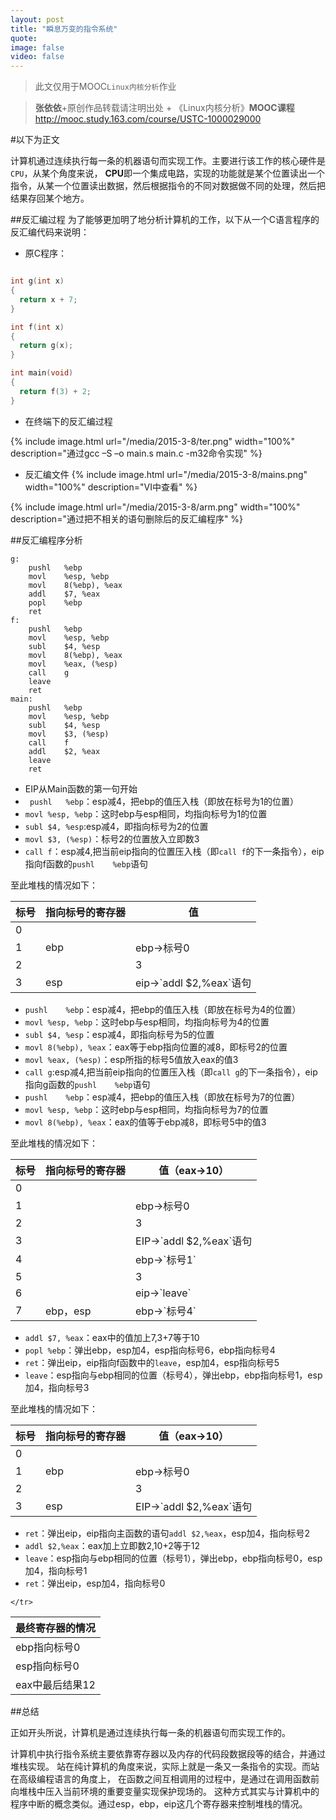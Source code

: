 ```yaml
---
layout: post
title: "瞬息万变的指令系统"
quote:
image: false
video: false
---
```

>此文仅用于MOOC`Linux内核分析`作业

>**张依依**+原创作品转载请注明出处 + 《Linux内核分析》**MOOC课程**http://mooc.study.163.com/course/USTC-1000029000

#以下为正文

计算机通过连续执行每一条的机器语句而实现工作。主要进行该工作的核心硬件是`CPU`，从某个角度来说，
**CPU**即一个集成电路，实现的功能就是某个位置读出一个指令，从某一个位置读出数据，然后根据指令的不同对数据做不同的处理，然后把结果存回某个地方。

##反汇编过程
为了能够更加明了地分析计算机的工作，以下从一个C语言程序的反汇编代码来说明：

- 原C程序：

~~~ c

int g(int x)
{
  return x + 7;
}

int f(int x)
{
  return g(x);
}

int main(void)
{
  return f(3) + 2;
}
~~~
- 在终端下的反汇编过程

{% include image.html url="/media/2015-3-8/ter.png" width="100%" description="通过gcc –S –o main.s main.c -m32命令实现" %}

- 反汇编文件
{% include image.html url="/media/2015-3-8/mains.png" width="100%" description="VI中查看" %}

{% include image.html url="/media/2015-3-8/arm.png" width="100%" description="通过把不相关的语句删除后的反汇编程序" %}

##反汇编程序分析



~~~
g:
	pushl	%ebp
	movl	%esp, %ebp
	movl	8(%ebp), %eax
	addl	$7, %eax
	popl	%ebp
	ret
f:
	pushl	%ebp
	movl	%esp, %ebp
	subl	$4, %esp
	movl	8(%ebp), %eax
	movl	%eax, (%esp)
	call	g
	leave
	ret
main:
	pushl	%ebp
	movl	%esp, %ebp
	subl	$4, %esp
	movl	$3, (%esp)
	call	f
	addl	$2, %eax
	leave
	ret

~~~


* EIP从Main函数的第一句开始
* ` pushl	%ebp`：esp减4，把ebp的值压入栈（即放在标号为1的位置）
* `movl	%esp, %ebp`：这时ebp与esp相同，均指向标号为1的位置
* `subl	$4, %esp`:esp减4，即指向标号为2的位置
* `movl	$3, (%esp)`：标号2的位置放入立即数3
* `call	f`：esp减4,把当前eip指向的位置压入栈（即`call f`的下一条指令），eip指向f函数的`pushl	%ebp`语句


至此堆栈的情况如下：

<table>
  <thead>
    <tr>
      <th>标号</th>
      <th>指向标号的寄存器</th>
      <th>值</th>
    </tr>
  </thead>
  <tbody>
    <tr>
      <td>0</td>
      <td></td>
      <td></td>
    </tr>
    <tr>
      <td>1</td>
      <td>ebp</td>
      <td>ebp->标号0</td>
    </tr>
    <tr>
      <td>2</td>
      <td></td>
      <td>3</td>
    </tr>
    <tr>
      <td>3</td>
      <td>esp</td>
      <td>eip->`addl $2,%eax`语句</td>
    </tr>

  </tbody>
</table>

- `pushl	%ebp`：esp减4，把ebp的值压入栈（即放在标号为4的位置）
- `movl	%esp, %ebp`：这时ebp与esp相同，均指向标号为4的位置
- `subl	$4, %esp`：esp减4，即指向标号为5的位置
- `movl	8(%ebp), %eax`：eax等于ebp指向位置的减8，即标号2的位置
- `movl	%eax, (%esp)`：esp所指的标号5值放入eax的值3
- `call	g`:esp减4,把当前eip指向的位置压入栈（即`call g`的下一条指令），eip指向g函数的`pushl	%ebp`语句
- `pushl	%ebp`：esp减4，把ebp的值压入栈（即放在标号为7的位置）
- `movl	%esp, %ebp`：这时ebp与esp相同，均指向标号为7的位置
- `movl	8(%ebp), %eax`：eax的值等于ebp减8，即标号5中的值3

至此堆栈的情况如下：

<table>
  <thead>
    <tr>
      <th>标号</th>
      <th>指向标号的寄存器</th>
      <th>值（eax->10）</th>
    </tr>
  </thead>
  <tbody>
    <tr>
      <td>0</td>
      <td></td>
      <td></td>
    </tr>
    <tr>
      <td>1</td>
      <td></td>
      <td>ebp->标号0</td>
    </tr>
    <tr>
      <td>2</td>
      <td></td>
      <td>3</td>
    </tr>
    <tr>
      <td>3</td>
      <td></td>
      <td>EIP->`addl $2,%eax`语句</td>
    </tr>
    <tr>
      <td>4</td>
      <td></td>
      <td>ebp->`标号1`</td>
    </tr>
    <tr>
      <td>5</td>
      <td></td>
      <td>3</td>
    </tr>
    <tr>
      <td>6</td>
      <td></td>
      <td>eip->`leave`</td>
    </tr>
    <tr>
      <td>7</td>
      <td>ebp，esp</td>
      <td>ebp->`标号4`</td>
    </tr>
  </tbody>
</table>


* `addl	$7, %eax`：eax中的值加上7,3+7等于10
* `popl	%ebp`：弹出ebp，esp加4，esp指向标号6，ebp指向标号4
* `ret`：弹出eip，eip指向f函数中的`leave`，esp加4，esp指向标号5
* `leave`：esp指向与ebp相同的位置（标号4），弹出ebp，ebp指向标号1，esp加4，指向标号3


至此堆栈的情况如下：

<table>
  <thead>
    <tr>
      <th>标号</th>
      <th>指向标号的寄存器</th>
      <th>值（eax->10）</th>
    </tr>
  </thead>
  <tbody>
    <tr>
      <td>0</td>
      <td></td>
      <td></td>
    </tr>
    <tr>
      <td>1</td>
      <td>ebp</td>
      <td>ebp->标号0</td>
    </tr>
    <tr>
      <td>2</td>
      <td></td>
      <td>3</td>
    </tr>
    <tr>
      <td>3</td>
      <td>esp</td>
      <td>EIP->`addl $2,%eax`语句</td>
    </tr>
  </tbody>
</table>

* `ret`：弹出eip，eip指向主函数的语句`addl $2,%eax`，esp加4，指向标号2
* `addl $2,%eax`：eax加上立即数2,10+2等于12
* `leave`：esp指向与ebp相同的位置（标号1），弹出ebp，ebp指向标号0，esp加4，指向标号1
* `ret`：弹出eip，esp加4，指向标号0

<table>
  <thead>
    <tr>
      <th>最终寄存器的情况</th>

    </tr>
  </thead>
  <tbody>
    <tr>
      <td>ebp指向标号0</td>
    </tr>
    <tr>
      <td>esp指向标号0</td>
    </tr>
    <tr>
      <td>eax中最后结果12</td>
    </tr>

  </tbody>
</table>

##总结

正如开头所说，计算机是通过连续执行每一条的机器语句而实现工作的。

计算机中执行指令系统主要依靠寄存器以及内存的代码段数据段等的结合，并通过堆栈实现。
站在纯计算机的角度来说，实际上就是一条又一条指令的实现。而站在高级编程语言的角度上，
在函数之间互相调用的过程中，是通过在调用函数前向堆栈中压入当前环境的重要变量实现保护现场的。
这种方式其实与计算机中的程序中断的概念类似。通过esp，ebp，eip这几个寄存器来控制堆栈的情况。
